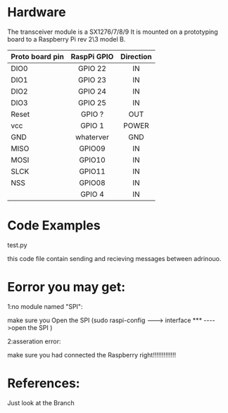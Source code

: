 
# Hardware
The transceiver module is a SX1276/7/8/9
It is mounted on a prototyping board to a Raspberry Pi rev 2\3 model B.

| Proto board pin | RaspPi GPIO | Direction |
|:----------------|:-----------:|:---------:|
|  DIO0    | GPIO 22     |    IN     |
|  DIO1    | GPIO 23     |    IN     |
|  DIO2    | GPIO 24     |    IN     |
|  DIO3    | GPIO 25     |    IN     |
|  Reset   | GPIO ?      |    OUT    |
|  vcc     | GPIO 1      |    POWER  |
|  GND     | whaterver   |    GND    |
|  MISO    | GPIO09      |   IN      |
|  MOSI    | GPIO10      |    IN     |
|  SLCK    | GPIO11      |   IN      |
|  NSS     | GPIO08      |   IN      |
|          | GPIO 4      |    IN     |

# Code Examples
test.py

this code file contain sending and recieving messages between adrinouo.


# Eorror you may get:
1:no module named "SPI":


make sure you Open the SPI (sudo raspi-config   ---> interface *** ---->open the SPI )

2:asseration error:


make sure you had connected the Raspberry right!!!!!!!!!!!!!


# References:
Just look at the Branch
